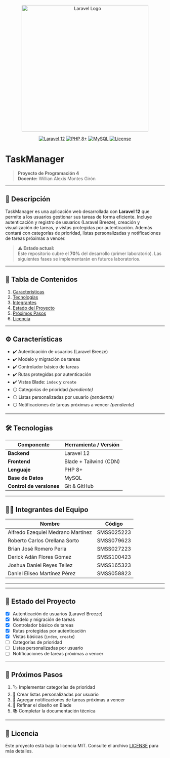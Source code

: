 <p align="center"><a href="https://laravel.com" target="_blank"><img src="https://raw.githubusercontent.com/laravel/art/master/logo-lockup/5%20SVG/2%20CMYK/1%20Full%20Color/laravel-logolockup-cmyk-red.svg" width="400" alt="Laravel Logo"></a></p>

<p align="center">
  <a href="https://laravel.com"><img src="https://img.shields.io/badge/Laravel-12-red?logo=laravel" alt="Laravel 12"></a>
  <a href="https://www.php.net"><img src="https://img.shields.io/badge/PHP-8%2B-blue?logo=php" alt="PHP 8+"></a>
  <a href="https://www.mysql.com"><img src="https://img.shields.io/badge/MySQL-8.0-blue?logo=mysql" alt="MySQL"></a>
  <a href="#licencia"><img src="https://img.shields.io/badge/License-MIT-green" alt="License"></a>
</p>

# TaskManager

> **Proyecto de Programación 4**  
> **Docente:** Willian Alexis Montes Girón

---

## 📖 Descripción  
TaskManager es una aplicación web desarrollada con **Laravel 12** que permite a los usuarios gestionar sus tareas de forma eficiente. Incluye autenticación y registro de usuarios (Laravel Breeze), creación y visualización de tareas, y vistas protegidas por autenticación. Además contará con categorías de prioridad, listas personalizadas y notificaciones de tareas próximas a vencer.

> **⚠️ Estado actual:**  
> Este repositorio cubre el **70%** del desarrollo (primer laboratorio). Las siguientes fases se implementarán en futuros laboratorios.

---

## 📑 Tabla de Contenidos  
1. [Características](#-características)  
2. [Tecnologías](#-tecnologías)  
3. [Integrantes](#-integrantes-del-equipo)  
4. [Estado del Proyecto](#-estado-del-proyecto)  
5. [Próximos Pasos](#-próximos-pasos)  
6. [Licencia](#-licencia)  

---

## ⚙️ Características  
- ✔️ Autenticación de usuarios (Laravel Breeze)  
- ✔️ Modelo y migración de tareas  
- ✔️ Controlador básico de tareas  
- ✔️ Rutas protegidas por autenticación  
- ✔️ Vistas Blade: `index` y `create`  
- ⚪ Categorías de prioridad _(pendiente)_  
- ⚪ Listas personalizadas por usuario _(pendiente)_  
- ⚪ Notificaciones de tareas próximas a vencer _(pendiente)_  

---

## 🛠️ Tecnologías  
| Componente            | Herramienta / Versión   |
| --------------------- | ----------------------- |
| **Backend**           | Laravel 12              |
| **Frontend**          | Blade + Tailwind  (CDN) |
| **Lenguaje**          | PHP 8+                  |
| **Base de Datos**     | MySQL                   |
| **Control de versiones** | Git & GitHub        |

---

## 👨‍💻 Integrantes del Equipo

| Nombre                                    | Código      |
| ----------------------------------------- | ----------- |
| Alfredo Ezequiel Medrano Martínez         | SMSS025223  |
| Roberto Carlos Orellana Sorto             | SMSS079623  |
| Brian José Romero Perla                   | SMSS027223  |
| Derick Adán Flores Gómez                  | SMSS100423  |
| Joshua Daniel Reyes Tellez                | SMSS165323  |
| Daniel Eliseo Martínez Pérez              | SMSS058823  |

---

---

## 📌 Estado del Proyecto  
- [x] Autenticación de usuarios (Laravel Breeze)  
- [x] Modelo y migración de tareas  
- [x] Controlador básico de tareas  
- [x] Rutas protegidas por autenticación  
- [x] Vistas básicas (`index`, `create`)  
- [ ] Categorías de prioridad  
- [ ] Listas personalizadas por usuario  
- [ ] Notificaciones de tareas próximas a vencer  

---

## 🚧 Próximos Pasos  
1. 🏷️ Implementar categorías de prioridad  
2. 📑 Crear listas personalizadas por usuario  
3. 🔔 Agregar notificaciones de tareas próximas a vencer  
4. 🎨 Refinar el diseño en Blade  
5. 📚 Completar la documentación técnica  

---

## 📜 Licencia  
Este proyecto está bajo la licencia MIT. Consulte el archivo [LICENSE](LICENSE) para más detalles.
